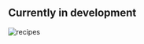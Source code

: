 ## Currently in development


![recipes](https://user-images.githubusercontent.com/44839765/223709645-359b776e-e075-436e-8d74-5045eb5a9397.gif)
